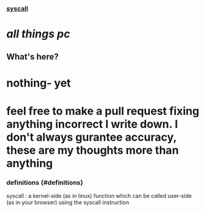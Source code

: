
### [**syscall**](#definitions)
# *all things pc*

## **What's here?**

# nothing- yet

# feel free to make a pull request fixing anything incorrect I write down. I don't always gurantee accuracy, these are my thoughts more than anything

### definitions {#definitions}
syscall
: a kernel-side (as in linux) function which can be called user-side (as in your browser) using the syscall instruction


